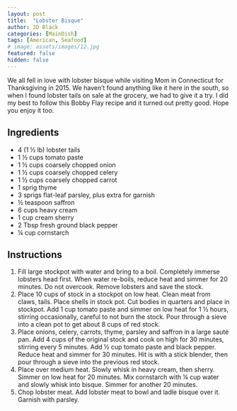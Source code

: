 ```yaml
---
layout: post
title:  "Lobster Bisque"
author: JD Black
categories: [MainDish]
tags: [American, Seafood]
# image: assets/images/12.jpg
featured: false
hidden: false
---
```


We all fell in love with lobster bisque while visiting Mom in Connecticut for Thanksgiving in 2015.  We haven’t found anything like it here in the south, so when I found lobster tails on sale at the grocery, we had to give it a try. I did my best to follow this Bobby Flay recipe and it turned out pretty good.  Hope you enjoy it too.

## Ingredients
- 4 (1 ½ lb) lobster tails
- 1 ½ cups tomato paste
- 1 ½ cups coarsely chopped onion
- 1 ½ cups coarsely chopped celery
- 1 ½ cups coarsely chopped carrot
- 1 sprig thyme
- 3 sprigs flat-leaf parsley, plus extra for garnish
- ½ teaspoon saffron
- 6 cups heavy cream
- 1 cup cream sherry
- 2 Tbsp fresh ground black pepper
- ¼ cup cornstarch

## Instructions
1. Fill large stockpot with water and bring to a boil.  Completely immerse lobsters head first.  When water re-boils, reduce heat and simmer for 20 minutes.  Do not overcook.  Remove lobsters and save the stock.
1. Place 10 cups of stock in a stockpot on low heat.  Clean meat from claws, tails.  Place shells in stock pot.  Cut bodies in quarters and place in stockpot.  Add 1 cup tomato paste and simmer on low heat for 1 ½ hours, stirring occasionally, careful to not burn the stock.  Pour through a sieve into a clean pot to get about 8 cups of red stock.
1. Place onions, celery, carrots, thyme, parsley and saffron in a large sauté pan. Add 4 cups of the original stock and cook on high for 30 minutes, stirring every 5 minutes.  Add ½ cup tomato paste and black pepper. Reduce heat and simmer for 30 minutes.  Hit is with a stick blender, then pour through a sieve into the previous red stock.
1. Place over medium heat.  Slowly whisk in heavy cream, then sherry.  Simmer on low heat for 20 minutes.  Mix cornstarch with ¼ cup water and slowly whisk into bisque.  Simmer for another 20 minutes.
1. Chop lobster meat.  Add lobster meat to bowl and ladle bisque over it.  Garnish with parsley.






